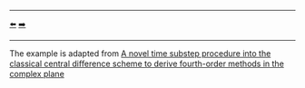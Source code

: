 ***
[⬅️](../016/README.md "Previous example")
[➡️](../018/README.md "Next example")
***

The example is adapted from [A novel time substep procedure into the classical central diﬀerence scheme to derive fourth-order methods in the complex plane](https://doi.org/10.1016/j.compstruc.2024.107514)
